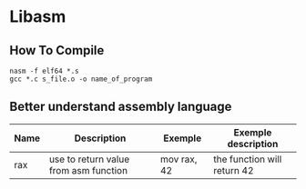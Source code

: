 # Libasm


## How To Compile
```
nasm -f elf64 *.s 
gcc *.c s_file.o -o name_of_program
```

## Better understand assembly language

Name | Description | Exemple | Exemple description
---- | ----------- | ------- | -------------------
rax | use to return value from asm function | mov rax, 42 | the function will return 42
